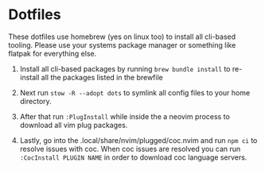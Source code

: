 # Dotfiles

These dotfiles use homebrew (yes on linux too) to install all cli-based
tooling. Please use your systems package manager or something like flatpak for
everything else.

1. Install all cli-based packages by running `brew bundle install` to re-install all the 
   packages listed in the brewfile

2. Next run `stow -R --adopt dots` to symlink all config files to your home directory.

2. After that run `:PlugInstall` while inside the a neovim process to download all vim
   plug packages.

3. Lastly, go into the .local/share/nvim/plugged/coc.nvim and run `npm ci` to resolve
   issues with coc. When coc issues are resolved you can run `:CocInstall PLUGIN
   NAME` in order to download coc language servers.
